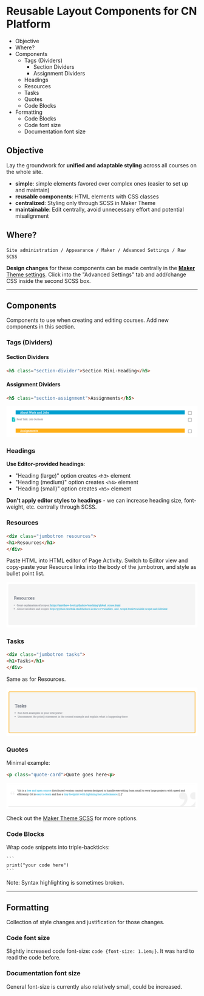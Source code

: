 # Reusable Layout Components for CN Platform

- Objective
- Where?
- Components
    * Tags (Dividers)
        - Section Dividers
        - Assignment Dividers
    * Headings
    * Resources
    * Tasks
    * Quotes
    * Code Blocks
- Formatting
    * Code Blocks
    * Code font size
    * Documentation font size


## Objective

Lay the groundwork for **unified and adaptable styling** across all courses on the whole site.

- **simple**: simple elements favored over complex ones (easier to set up and maintain)
- **reusable components**: HTML elements with CSS classes
- **centralized**: Styling only through SCSS in Maker Theme
- **maintainable**: Edit centrally, avoid unnecessary effort and potential misalignment

## Where?

`Site administration / Appearance / Maker / Advanced Settings / Raw SCSS`

**Design changes** for these components can be made centrally in the [**Maker** Theme settings](https://platform.codingnomads.co/learn/admin/settings.php?section=themesettingmaker). Click into the "Advanced Settings" tab and add/change CSS inside the second SCSS box.

---

## Components

Components to use when creating and editing courses. Add new components in this section.

### Tags (Dividers)

#### Section Dividers

```html
<h5 class="section-divider">Section Mini-Heading</h5>
```

#### Assignment Dividers

```html
<h5 class="section-assignment">Assignments</h5>
```

![dividers](dividers.png)

### Headings

**Use Editor-provided headings**:

- "Heading (large)" option creates `<h3>` element
- "Heading (medium)" option creates `<h4>` element
- "Heading (small)" option creates `<h5>` element

**Don't apply editor styles to headings** - we can increase heading size, font-weight,
etc. centrally through SCSS.

### Resources

```html
<div class="jumbotron resources">
<h1>Resources</h1>
</div>
```

Paste HTML into HTML editor of Page Activity.
Switch to Editor view and copy-paste your Resource links into the body of the jumbotron, and style as bullet point list.

![resources](resources.png)

### Tasks

```html
<div class="jumbotron tasks">
<h1>Tasks</h1>
</div>
```

Same as for Resources.

![resources](tasks.png)

### Quotes

Minimal example:

```html
<p class="quote-card">Quote goes here<p>
```

![quote](quote.png)

Check out the [Maker Theme SCSS](https://platform.codingnomads.co/learn/admin/settings.php?section=themesettingmaker) for more options.


### Code Blocks

Wrap code snippets into triple-backticks:

    ```
    print("your code here")
    ```

Note: Syntax highlighting is sometimes broken.


---

## Formatting

Collection of style changes and justification for those changes.

### Code font size

Slightly increased code font-size: `code {font-size: 1.1em;}`. It was hard to read the code before.


### Documentation font size

General font-size is currently also relatively small, could be increased.
